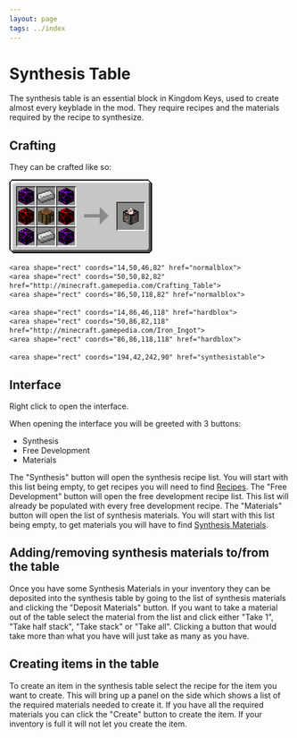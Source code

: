 ```yaml
---
layout: page
tags: ../index
---
```

# Synthesis Table

The synthesis table is an essential block in Kingdom Keys, used to create almost every keyblade in the mod. They require recipes and the materials required by the recipe to synthesize.

## Crafting

They can be crafted like so:

<img src="../images/crafting/synthesis_table.png" usemap="#items">
<map name="items">
    <area shape="rect" coords="14,14,46,46" href="hardblox">
    <area shape="rect" coords="50,14,82,46" href="http://minecraft.gamepedia.com/Iron_Ingot">
    <area shape="rect" coords="86,14,118,46" href="hardblox">
    
    <area shape="rect" coords="14,50,46,82" href="normalblox">
    <area shape="rect" coords="50,50,82,82" href="http://minecraft.gamepedia.com/Crafting_Table">
    <area shape="rect" coords="86,50,118,82" href="normalblox">
    
    <area shape="rect" coords="14,86,46,118" href="hardblox">
    <area shape="rect" coords="50,86,82,118" href="http://minecraft.gamepedia.com/Iron_Ingot">
    <area shape="rect" coords="86,86,118,118" href="hardblox">
    
    <area shape="rect" coords="194,42,242,90" href="synthesistable">
</map>

## Interface

Right click to open the interface.

When opening the interface you will be greeted with 3 buttons:

* Synthesis
* Free Development
* Materials

The "Synthesis" button will open the synthesis recipe list. You will start with this list being empty, to get recipes you will need to find [Recipes](../items/recipe.md).
The "Free Development" button will open the free development recipe list. This list will already be populated with every free development recipe.
The "Materials" button will open the list of synthesis materials. You will start with this list being empty, to get materials you will have to find [Synthesis Materials](../items/synthesismaterials.md).

## Adding/removing synthesis materials to/from the table

Once you have some Synthesis Materials in your inventory they can be deposited into the synthesis table by going to the list of synthesis materials and clicking the "Deposit Materials" button.
If you want to take a material out of the table select the material from the list and click either "Take 1", "Take half stack", "Take stack" or "Take all". Clicking a button that would take more than what you have will just take as many as you have.

## Creating items in the table

To create an item in the synthesis table select the recipe for the item you want to create. This will bring up a panel on the side which shows a list of the required materials needed to create it.
If you have all the required materials you can click the "Create" button to create the item. If your inventory is full it will not let you create the item.